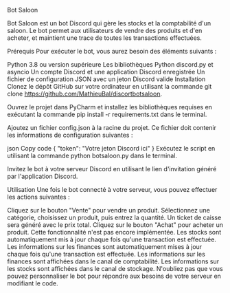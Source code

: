 Bot Saloon

Bot Saloon est un bot Discord qui gère les stocks et la comptabilité d'un saloon. Le bot permet aux utilisateurs de vendre des produits et d'en acheter, et maintient une trace de toutes les transactions effectuées.

Prérequis
Pour exécuter le bot, vous aurez besoin des éléments suivants :

Python 3.8 ou version supérieure
Les bibliothèques Python discord.py et asyncio
Un compte Discord et une application Discord enregistrée
Un fichier de configuration JSON avec un jeton Discord valide
Installation
Clonez le dépôt GitHub sur votre ordinateur en utilisant la commande git clone https://github.com/MathieuBal/discortbotsaloon.

Ouvrez le projet dans PyCharm et installez les bibliothèques requises en exécutant la commande pip install -r requirements.txt dans le terminal.

Ajoutez un fichier config.json à la racine du projet. Ce fichier doit contenir les informations de configuration suivantes :

json
Copy code
{
  "token": "Votre jeton Discord ici"
}
Exécutez le script en utilisant la commande python botsaloon.py dans le terminal.

Invitez le bot à votre serveur Discord en utilisant le lien d'invitation généré par l'application Discord.

Utilisation
Une fois le bot connecté à votre serveur, vous pouvez effectuer les actions suivantes :

Cliquez sur le bouton "Vente" pour vendre un produit. Sélectionnez une catégorie, choisissez un produit, puis entrez la quantité. Un ticket de caisse sera généré avec le prix total.
Cliquez sur le bouton "Achat" pour acheter un produit. Cette fonctionnalité n'est pas encore implémentée.
Les stocks sont automatiquement mis à jour chaque fois qu'une transaction est effectuée.
Les informations sur les finances sont automatiquement mises à jour chaque fois qu'une transaction est effectuée.
Les informations sur les finances sont affichées dans le canal de comptabilité.
Les informations sur les stocks sont affichées dans le canal de stockage.
N'oubliez pas que vous pouvez personnaliser le bot pour répondre aux besoins de votre serveur en modifiant le code.
